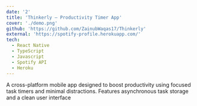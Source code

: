 ```yaml
---
date: '2'
title: 'Thinkerly – Productivity Timer App'
cover: './demo.png'
github: 'https://github.com/ZainubWaqas17/Thinkerly'
external: 'https://spotify-profile.herokuapp.com/'
tech:
  - React Native
  - TypeScript
  - Javascript
  - Spotify API
  - Heroku
---
```


A cross-platform mobile app designed to boost productivity using focused task timers and minimal distractions. Features asynchronous task storage and a clean user interface
